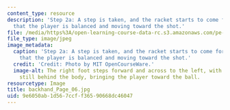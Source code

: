 ```yaml
---
content_type: resource
description: 'Step 2a: A step is taken, and the racket starts to come forward. Note
  that the player is balanced and moving toward the shot.'
file: /media/https%3A/open-learning-course-data-rc.s3.amazonaws.com/pe-710-tennis-spring-2007/9e6050ab1d567ccff36590668dc46047_backhand_Page_06.jpg
file_type: image/jpeg
image_metadata:
  caption: 'Step 2a: A step is taken, and the racket starts to come forward. Note
    that the player is balanced and moving toward the shot.'
  credit: 'Credit: Photo by MIT OpenCourseWare.'
  image-alt: The right foot steps forward and across to the left, with the racket
    still behind the body, bringing the player toward the ball.
resourcetype: Image
title: backhand_Page_06.jpg
uid: 9e6050ab-1d56-7ccf-f365-90668dc46047
---
```

